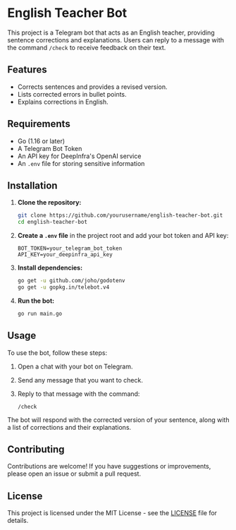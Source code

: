 
# English Teacher Bot

This project is a Telegram bot that acts as an English teacher, providing sentence corrections and explanations. Users can reply to a message with the command `/check` to receive feedback on their text.

## Features

- Corrects sentences and provides a revised version.
- Lists corrected errors in bullet points.
- Explains corrections in English.
  
## Requirements

- Go (1.16 or later)
- A Telegram Bot Token
- An API key for DeepInfra's OpenAI service
- An `.env` file for storing sensitive information

## Installation

1. **Clone the repository:**

   ```bash
   git clone https://github.com/yourusername/english-teacher-bot.git
   cd english-teacher-bot
   ```

2. **Create a `.env` file** in the project root and add your bot token and API key:

   ```plaintext
   BOT_TOKEN=your_telegram_bot_token
   API_KEY=your_deepinfra_api_key
   ```

3. **Install dependencies:**

   ```bash
   go get -u github.com/joho/godotenv
   go get -u gopkg.in/telebot.v4
   ```

4. **Run the bot:**

   ```bash
   go run main.go
   ```

## Usage

To use the bot, follow these steps:

1. Open a chat with your bot on Telegram.
2. Send any message that you want to check.
3. Reply to that message with the command:

   ```plaintext
   /check
   ```

The bot will respond with the corrected version of your sentence, along with a list of corrections and their explanations.

## Contributing

Contributions are welcome! If you have suggestions or improvements, please open an issue or submit a pull request.

## License

This project is licensed under the MIT License - see the [LICENSE](LICENSE) file for details.
